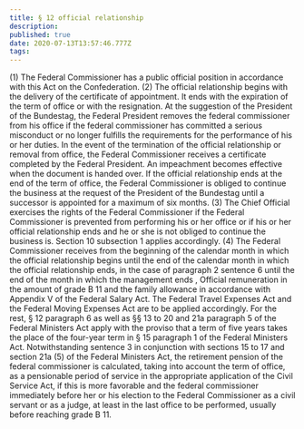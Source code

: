 ```yaml
---
title: § 12 official relationship
description: 
published: true
date: 2020-07-13T13:57:46.777Z
tags: 
---
```


(1) The Federal Commissioner has a public official position in accordance with this Act on the Confederation.
(2) The official relationship begins with the delivery of the certificate of appointment. It ends with the expiration of the term of office or with the resignation. At the suggestion of the President of the Bundestag, the Federal President removes the federal commissioner from his office if the federal commissioner has committed a serious misconduct or no longer fulfills the requirements for the performance of his or her duties. In the event of the termination of the official relationship or removal from office, the Federal Commissioner receives a certificate completed by the Federal President. An impeachment becomes effective when the document is handed over. If the official relationship ends at the end of the term of office, the Federal Commissioner is obliged to continue the business at the request of the President of the Bundestag until a successor is appointed for a maximum of six months.
(3) The Chief Official exercises the rights of the Federal Commissioner if the Federal Commissioner is prevented from performing his or her office or if his or her official relationship ends and he or she is not obliged to continue the business is. Section 10 subsection 1 applies accordingly.
(4) The Federal Commissioner receives from the beginning of the calendar month in which the official relationship begins until the end of the calendar month in which the official relationship ends, in the case of paragraph 2 sentence 6 until the end of the month in which the management ends , Official remuneration in the amount of grade B 11 and the family allowance in accordance with Appendix V of the Federal Salary Act. The Federal Travel Expenses Act and the Federal Moving Expenses Act are to be applied accordingly. For the rest, § 12 paragraph 6 as well as §§ 13 to 20 and 21a paragraph 5 of the Federal Ministers Act apply with the proviso that a term of five years takes the place of the four-year term in § 15 paragraph 1 of the Federal Ministers Act. Notwithstanding sentence 3 in conjunction with sections 15 to 17 and section 21a (5) of the Federal Ministers Act, the retirement pension of the federal commissioner is calculated, taking into account the term of office, as a pensionable period of service in the appropriate application of the Civil Service Act, if this is more favorable and the federal commissioner immediately before her or his election to the Federal Commissioner as a civil servant or as a judge, at least in the last office to be performed, usually before reaching grade B 11.